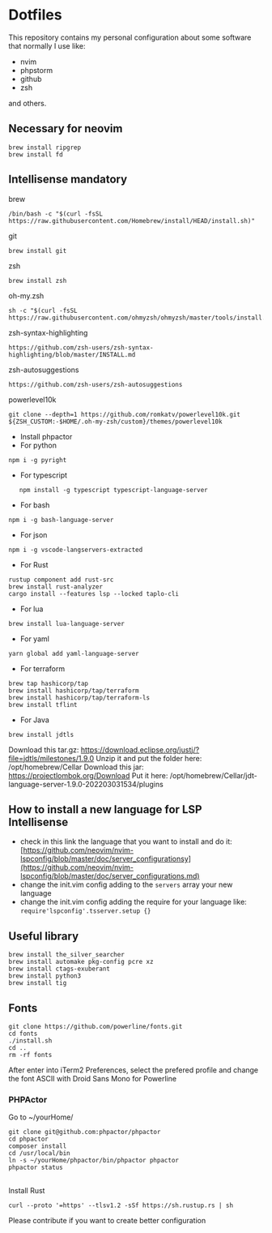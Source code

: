 # Dotfiles

This repository contains my personal configuration about some software that normally I use like: 

* nvim
* phpstorm
* github
* zsh

and others.

## Necessary for neovim

```
brew install ripgrep
brew install fd
```

## Intellisense mandatory

brew

```
/bin/bash -c "$(curl -fsSL https://raw.githubusercontent.com/Homebrew/install/HEAD/install.sh)"
```

git 
```
brew install git
```

zsh
```
brew install zsh
```

oh-my.zsh
```
sh -c "$(curl -fsSL https://raw.githubusercontent.com/ohmyzsh/ohmyzsh/master/tools/install.sh)"
```

zsh-syntax-highlighting
```
https://github.com/zsh-users/zsh-syntax-highlighting/blob/master/INSTALL.md
```

zsh-autosuggestions
```
https://github.com/zsh-users/zsh-autosuggestions
```

powerlevel10k
```
git clone --depth=1 https://github.com/romkatv/powerlevel10k.git ${ZSH_CUSTOM:-$HOME/.oh-my-zsh/custom}/themes/powerlevel10k
```

* Install phpactor 
* For python
```
npm i -g pyright
```
* For typescript
```
   npm install -g typescript typescript-language-server
```
* For bash
```
npm i -g bash-language-server
```
* For json
```
npm i -g vscode-langservers-extracted
```
* For Rust
```
rustup component add rust-src
brew install rust-analyzer
cargo install --features lsp --locked taplo-cli
```

* For lua 
```
brew install lua-language-server
```

* For yaml
```
yarn global add yaml-language-server
```

* For terraform
```
brew tap hashicorp/tap
brew install hashicorp/tap/terraform
brew install hashicorp/tap/terraform-ls
brew install tflint
```

* For Java
```
brew install jdtls
```
Download this tar.gz: https://download.eclipse.org/justj/?file=jdtls/milestones/1.9.0
Unzip it and put the folder here: /opt/homebrew/Cellar
Download this jar: https://projectlombok.org/Download
Put it here: /opt/homebrew/Cellar/jdt-language-server-1.9.0-202203031534/plugins

## How to install a new language for LSP Intellisense
* check in this link the language that you want to install and do it: [https://github.com/neovim/nvim-lspconfig/blob/master/doc/server_configurationsy](https://github.com/neovim/nvim-lspconfig/blob/master/doc/server_configurations.md)
* change the init.vim config adding to the `servers` array your new language
* change the init.vim config adding the require for your language like: `require'lspconfig'.tsserver.setup {}`


## Useful library

```
brew install the_silver_searcher
brew install automake pkg-config pcre xz
brew install ctags-exuberant
brew install python3
brew install tig
```

## Fonts

```
git clone https://github.com/powerline/fonts.git
cd fonts
./install.sh
cd ..
rm -rf fonts
```

After enter into iTerm2 Preferences, select the prefered profile and change the font ASCII with Droid Sans Mono for Powerline

### PHPActor

Go to ~/yourHome/
```
git clone git@github.com:phpactor/phpactor
cd phpactor
composer install
cd /usr/local/bin
ln -s ~/yourHome/phpactor/bin/phpactor phpactor
phpactor status
```

##
Install Rust

```
curl --proto '=https' --tlsv1.2 -sSf https://sh.rustup.rs | sh
```

Please contribute if you want to create better configuration
